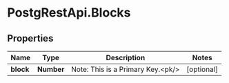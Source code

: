 # PostgRestApi.Blocks

## Properties
Name | Type | Description | Notes
------------ | ------------- | ------------- | -------------
**block** | **Number** | Note: This is a Primary Key.&lt;pk/&gt; | [optional] 


